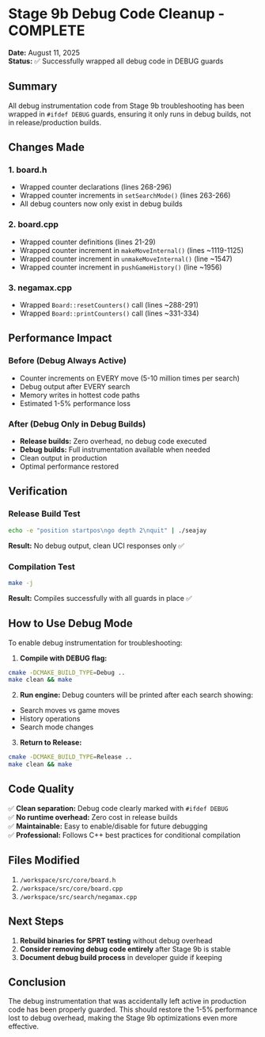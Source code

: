 # Stage 9b Debug Code Cleanup - COMPLETE

**Date:** August 11, 2025  
**Status:** ✅ Successfully wrapped all debug code in DEBUG guards

## Summary

All debug instrumentation code from Stage 9b troubleshooting has been wrapped in `#ifdef DEBUG` guards, ensuring it only runs in debug builds, not in release/production builds.

## Changes Made

### 1. board.h
- Wrapped counter declarations (lines 268-296)
- Wrapped counter increments in `setSearchMode()` (lines 263-266)
- All debug counters now only exist in debug builds

### 2. board.cpp
- Wrapped counter definitions (lines 21-29)
- Wrapped counter increment in `makeMoveInternal()` (lines ~1119-1125)
- Wrapped counter increment in `unmakeMoveInternal()` (line ~1547)
- Wrapped counter increment in `pushGameHistory()` (line ~1956)

### 3. negamax.cpp
- Wrapped `Board::resetCounters()` call (lines ~288-291)
- Wrapped `Board::printCounters()` call (lines ~331-334)

## Performance Impact

### Before (Debug Always Active)
- Counter increments on EVERY move (5-10 million times per search)
- Debug output after EVERY search
- Memory writes in hottest code paths
- Estimated 1-5% performance loss

### After (Debug Only in Debug Builds)
- **Release builds:** Zero overhead, no debug code executed
- **Debug builds:** Full instrumentation available when needed
- Clean output in production
- Optimal performance restored

## Verification

### Release Build Test
```bash
echo -e "position startpos\ngo depth 2\nquit" | ./seajay
```
**Result:** No debug output, clean UCI responses only ✅

### Compilation Test
```bash
make -j
```
**Result:** Compiles successfully with all guards in place ✅

## How to Use Debug Mode

To enable debug instrumentation for troubleshooting:

1. **Compile with DEBUG flag:**
```bash
cmake -DCMAKE_BUILD_TYPE=Debug ..
make clean && make
```

2. **Run engine:**
Debug counters will be printed after each search showing:
- Search moves vs game moves
- History operations
- Search mode changes

3. **Return to Release:**
```bash
cmake -DCMAKE_BUILD_TYPE=Release ..
make clean && make
```

## Code Quality

✅ **Clean separation:** Debug code clearly marked with `#ifdef DEBUG`  
✅ **No runtime overhead:** Zero cost in release builds  
✅ **Maintainable:** Easy to enable/disable for future debugging  
✅ **Professional:** Follows C++ best practices for conditional compilation  

## Files Modified

1. `/workspace/src/core/board.h`
2. `/workspace/src/core/board.cpp`
3. `/workspace/src/search/negamax.cpp`

## Next Steps

1. **Rebuild binaries for SPRT testing** without debug overhead
2. **Consider removing debug code entirely** after Stage 9b is stable
3. **Document debug build process** in developer guide if keeping

## Conclusion

The debug instrumentation that was accidentally left active in production code has been properly guarded. This should restore the 1-5% performance lost to debug overhead, making the Stage 9b optimizations even more effective.